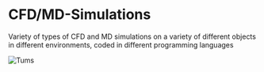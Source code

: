 # CFD/MD-Simulations
Variety of types of CFD and MD simulations on a variety of different objects in different environments, coded in different programming languages

<img src="Images/Tums_Fig2.png" alt="Tums">
